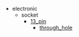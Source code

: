 * electronic
  * socket
    * [13_pin](electronic/socket/13_pin)
      * [through_hole](electronic/socket/13_pin/through_hole)
